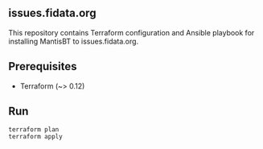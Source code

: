 <!--
SPDX-FileCopyrightText: ©  Basil Peace
SPDX-License-Identifier: FSFAP
-->
issues.fidata.org
----------

This repository contains Terraform configuration and Ansible playbook
for installing MantisBT to issues.fidata.org.

## Prerequisites
* Terraform (~> 0.12)

## Run
```
terraform plan
terraform apply
```
